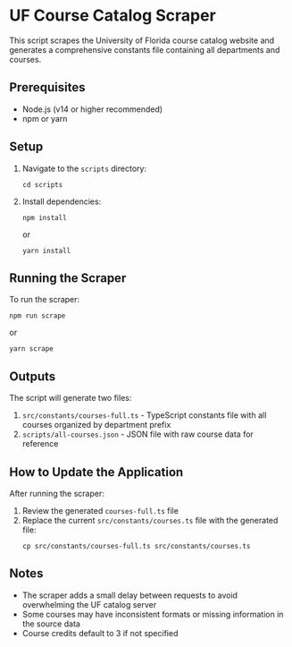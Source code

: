# UF Course Catalog Scraper

This script scrapes the University of Florida course catalog website and generates a comprehensive constants file containing all departments and courses.

## Prerequisites

- Node.js (v14 or higher recommended)
- npm or yarn

## Setup

1. Navigate to the `scripts` directory:
   ```
   cd scripts
   ```

2. Install dependencies:
   ```
   npm install
   ```
   or
   ```
   yarn install
   ```

## Running the Scraper

To run the scraper:

```
npm run scrape
```
or
```
yarn scrape
```

## Outputs

The script will generate two files:

1. `src/constants/courses-full.ts` - TypeScript constants file with all courses organized by department prefix
2. `scripts/all-courses.json` - JSON file with raw course data for reference

## How to Update the Application

After running the scraper:

1. Review the generated `courses-full.ts` file
2. Replace the current `src/constants/courses.ts` file with the generated file:
   ```
   cp src/constants/courses-full.ts src/constants/courses.ts
   ```

## Notes

- The scraper adds a small delay between requests to avoid overwhelming the UF catalog server
- Some courses may have inconsistent formats or missing information in the source data
- Course credits default to 3 if not specified 